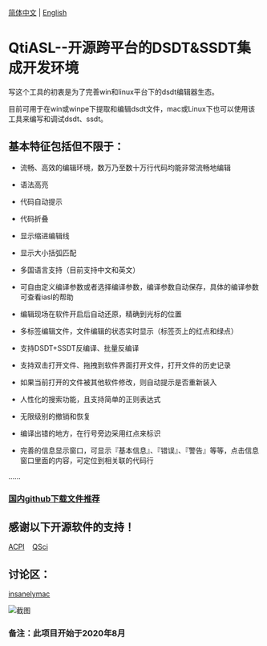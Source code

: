 [简体中文](https://github.com/ic005k/QtiASL/blob/master/READMe-en.md) | [English](https://github.com/ic005k/QtiASL/blob/master/READMe.md)
# QtiASL--开源跨平台的DSDT&SSDT集成开发环境

写这个工具的初衷是为了完善win和linux平台下的dsdt编辑器生态。

目前可用于在win或winpe下提取和编辑dsdt文件，mac或Linux下也可以使用该工具来编写和调试dsdt、ssdt。

## 基本特征包括但不限于：

* 流畅、高效的编辑环境，数万乃至数十万行代码均能非常流畅地编辑

* 语法高亮

* 代码自动提示

* 代码折叠

* 显示缩进编辑线

* 显示大小括弧匹配

* 多国语言支持（目前支持中文和英文）

* 可自由定义编译参数或者选择编译参数，编译参数自动保存，具体的编译参数可查看iasl的帮助

* 编辑现场在软件开启后自动还原，精确到光标的位置

* 多标签编辑文件，文件编辑的状态实时显示（标签页上的红点和绿点）

* 支持DSDT+SSDT反编译、批量反编译

* 支持双击打开文件、拖拽到软件界面打开文件，打开文件的历史记录

* 如果当前打开的文件被其他软件修改，则自动提示是否重新装入

* 人性化的搜索功能，且支持简单的正则表达式

* 无限级别的撤销和恢复

* 编译出错的地方，在行号旁边采用红点来标识

* 完善的信息显示窗口，可显示『基本信息』、『错误』、『警告』等等，点击信息窗口里面的内容，可定位到相关联的代码行

......

### [国内github下载文件推荐](https://toolwa.com/github/)


## 感谢以下开源软件的支持！

[ACPI](https://acpica.org/source)&nbsp;&nbsp;&nbsp;&nbsp;[QSci](https://riverbankcomputing.com/software/qscintilla/download)

## 讨论区：

[insanelymac](https://www.insanelymac.com/forum/topic/344860-open-source-cross-platform-dsdtssdt-analysis-editor/)


![截图](https://github.com/ic005k/QtiASL/blob/master/qtiasl.png)

### 备注：此项目开始于2020年8月
